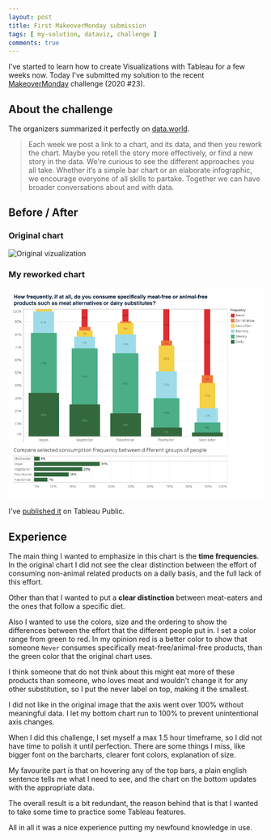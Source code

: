 ```yaml
---
layout: post
title: First MakeoverMonday submission
tags: [ my-solution, dataviz, challenge ]
comments: true
---
```


I've started to learn how to create Visualizations with Tableau for a few weeks now. Today I've submitted my solution to the recent [MakeoverMonday](https://www.makeovermonday.co.uk/data/) challenge (2020 #23).

## About the challenge

The organizers summarized it perfectly on [data.world](https://data.world/makeovermonday).

>Each week we post a link to a chart, and its data, and then you rework the chart. Maybe you retell the story more effectively, or find a new story in the data. We're curious to see the different approaches you all take. Whether it’s a simple bar chart or an elaborate infographic, we encourage everyone of all skills to partake. Together we can have broader conversations about and with data.

## Before / After

### Original chart

![Original vizualization](https://learningtableaublog.files.wordpress.com/2020/06/screenshot-2020-06-06-at-09.41.30.png)

### My reworked chart

![Png version of my vizualization](/images/2020-06-08-first-makeovermonday.png)

I've [published it](https://public.tableau.com/profile/budavariam#!/vizhome/MMW23_v3/ResultTooltip) on Tableau Public.

## Experience

The main thing I wanted to emphasize in this chart is the **time frequencies**. In the original chart I did not see the clear distinction between the effort of consuming non-animal related products on a daily basis, and the full lack of this effort.

Other than that I wanted to put a **clear distinction** between meat-eaters and the ones that follow a specific diet.

Also I wanted to use the colors, size and the ordering to show the differences between the effort that the different people put in.
I set a color range from green to red. In my opinion red is a better color to show that someone `Never` consumes specifically meat-free/animal-free products, than the green color that the original chart uses.

I think someone that do not think about this might eat more of these products than someone, who loves meat and wouldn't change it for any other substitution, so I put the never label on top, making it the smallest.

I did not like in the original image that the axis went over 100% without meaningful data.
I let my bottom chart run to 100% to prevent unintentional axis changes.

When I did this challenge, I set myself a max 1.5 hour timeframe, so I did not have time to polish it until perfection.
There are some things I miss, like bigger font on the barcharts, clearer font colors, explanation of size.

My favourite part is that on hovering any of the top bars, a plain english sentence tells me what I need to see,
and the chart on the bottom updates with the appropriate data.

The overall result is a bit redundant, the reason behind that is that I wanted to take some time to practice some Tableau features.

All in all it was a nice experience putting my newfound knowledge in use.
